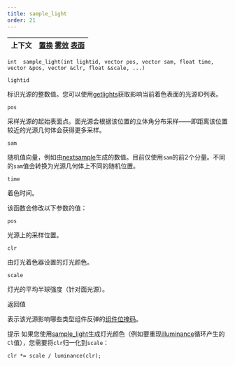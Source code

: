 ```yaml
---
title: sample_light
order: 21
---
```

| 上下文 | [置换](../contexts/displace.html)  [雾效](../contexts/fog.html)  [表面](../contexts/surface.html) |
| --- | --- |

`int  sample_light(int lightid, vector pos, vector sam, float time, vector &pos, vector &clr, float &scale, ...)`

`lightid`

标识光源的整数值。您可以使用[getlights](../shading-and-rendering/getlights "返回当前着色表面所受光照的灯光标识符数组")获取影响当前着色表面的光源ID列表。

`pos`

采样光源的起始表面点。面光源会根据该位置的立体角分布采样——即距离该位置较近的光源几何体会获得更多采样。

`sam`

随机值向量，例如由[nextsample](./nextsample)生成的数值。目前仅使用`sam`的前2个分量。不同的`sam`值会转换为光源几何体上不同的随机位置。

`time`

着色时间。

该函数会修改以下参数的值：

`pos`

光源上的采样位置。

`clr`

由灯光着色器设置的灯光颜色。

`scale`

灯光的平均半球强度（针对面光源）。

返回值

表示该光源影响哪些类型组件反弹的[组件位掩码](../shading-and-rendering/bouncemask)。

提示
如果您使用[sample_light](./sample_light "采样光源上的3D位置并在该点运行灯光着色器")生成灯光颜色（例如要重现[illuminance](../shading-and-rendering/illuminance "遍历场景中所有光源，为每个光源调用灯光着色器来设置Cl和L全局变量")循环产生的`Cl`值），您需要将`clr`归一化到`scale`：

```vex
clr *= scale / luminance(clr);

```

